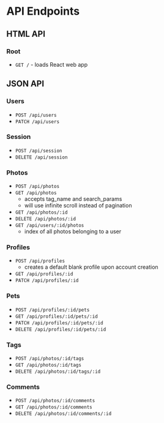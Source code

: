 # API Endpoints

## HTML API

### Root

- `GET /` - loads React web app

## JSON API

### Users

- `POST /api/users`
- `PATCH /api/users`

### Session

- `POST /api/session`
- `DELETE /api/session`

### Photos

- `POST /api/photos`
- `GET /api/photos`
  - accepts tag_name and search_params
  - will use infinite scroll instead of pagination
- `GET /api/photos/:id`
- `DELETE /api/photos/:id`
- `GET /api/users/:id/photos`
  - index of all photos belonging to a user

### Profiles

- `POST /api/profiles`
  - creates a default blank profile upon account creation
- `GET /api/profiles/:id`
- `PATCH /api/profiles/:id`

### Pets

- `POST /api/profiles/:id/pets`
- `GET /api/profiles/:id/pets/:id`
- `PATCH /api/profiles/:id/pets/:id`
- `DELETE /api/profiles/:id/pets/:id`

### Tags

- `POST /api/photos/:id/tags`
- `GET /api/photos/:id/tags`
- `DELETE /api/photos/:id/tags/:id`

### Comments

- `POST /api/photos/:id/comments`
- `GET /api/photos/:id/comments`
- `DELETE /api/photos/:id/comments/:id`
